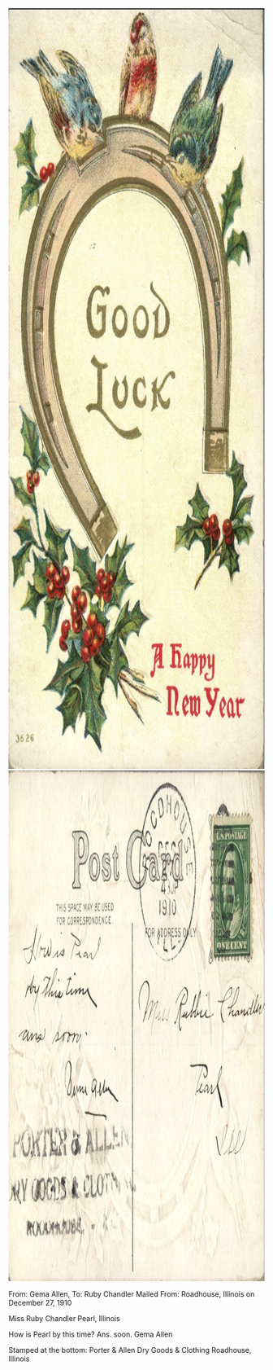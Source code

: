<html><body><img class="alignnone size-full wp-image-1213" src="/wp-content/uploads/2014/06/postcard-2014-20140605_13420802_0526.jpg" alt="postcard-2014-20140605_13420802_0526" width="1005" height="1494"> <img class="alignnone size-full wp-image-1214" src="/wp-content/uploads/2014/06/postcard-2014-20140605_13421648_0527.jpg" alt="postcard-2014-20140605_13421648_0527" width="1516" height="1003">

From: Gema Allen, To: Ruby Chandler
Mailed From: Roadhouse, Illinois on December 27, 1910

Miss Ruby Chandler
Pearl, Illinois

How is Pearl by this time? Ans. soon.
Gema Allen

Stamped at the bottom:
Porter &amp; Allen
Dry Goods &amp; Clothing
Roadhouse, Illinois</body></html>